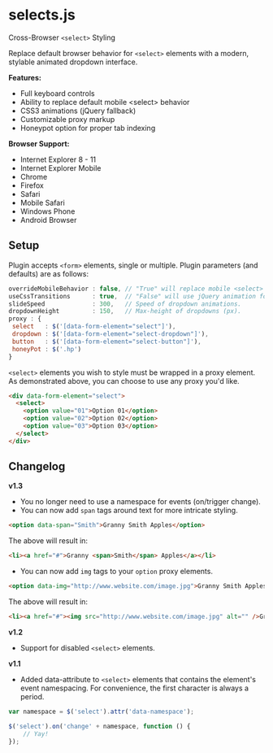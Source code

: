 selects.js
==========

Cross-Browser `<select>` Styling

Replace default browser behavior for `<select>` elements with a modern, stylable animated dropdown interface.

**Features:**

* Full keyboard controls
* Ability to replace default mobile &lt;select> behavior
* CSS3 animations (jQuery fallback)
* Customizable proxy markup
* Honeypot option for proper tab indexing

**Browser Support:**

* Internet Explorer 8 - 11
* Internet Explorer Mobile
* Chrome
* Firefox
* Safari
* Mobile Safari
* Windows Phone
* Android Browser

Setup
-----

Plugin accepts `<form>` elements, single or multiple. Plugin parameters (and defaults) are as follows:

```javascript
overrideMobileBehavior : false, // "True" will replace mobile <select> behavior.
useCssTransitions      : true,  // "False" will use jQuery animation for dropdowns.
slideSpeed             : 300,   // Speed of dropdown animations.
dropdownHeight         : 150,   // Max-height of dropdowns (px).
proxy : {
 select   : $('[data-form-element="select"]'),
 dropdown : $('[data-form-element="select-dropdown"]'),
 button   : $('[data-form-element="select-button"]'),
 honeyPot : $('.hp')
}
```

`<select>` elements you wish to style must be wrapped in a proxy element. As demonstrated above, you can choose to use any proxy you'd like.  


```html
<div data-form-element="select">
  <select>
    <option value="01">Option 01</option>
    <option value="02">Option 02</option>
    <option value="03">Option 03</option>
  </select>
</div>
```

Changelog
---------
**v1.3**
* You no longer need to use a namespace for events (on/trigger change).
* You can now add `span` tags around text for more intricate styling.

```html
<option data-span="Smith">Granny Smith Apples</option>
```
The above will result in:
```html
<li><a href="#">Granny <span>Smith</span> Apples</a></li>
```

* You can now add `img` tags to your `option` proxy elements.

```html
<option data-img="http://www.website.com/image.jpg">Granny Smith Apples</option>
```
The above will result in:
```html
<li><a href="#"><img src="http://www.website.com/image.jpg" alt="" />Granny Smith Apples</a></li>
```

**v1.2**
* Support for disabled `<select>` elements.

**v1.1**
* Added data-attribute to `<select>` elements that contains the element's event namespacing. For convenience, the first character is always a period.

```javascript
var namespace = $('select').attr('data-namespace');

$('select').on('change' + namespace, function () {
	// Yay!
});
```






